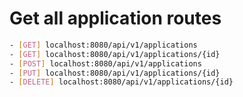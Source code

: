 # Get all application routes

```bash
- [GET] localhost:8080/api/v1/applications
- [GET] localhost:8080/api/v1/applications/{id}
- [POST] localhost:8080/api/v1/applications
- [PUT] localhost:8080/api/v1/applications/{id}
- [DELETE] localhost:8080/api/v1/applications/{id}
```
